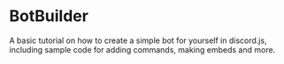 # BotBuilder
A basic tutorial on how to create a simple bot for yourself in discord.js, including sample code for adding commands, making embeds and more.
